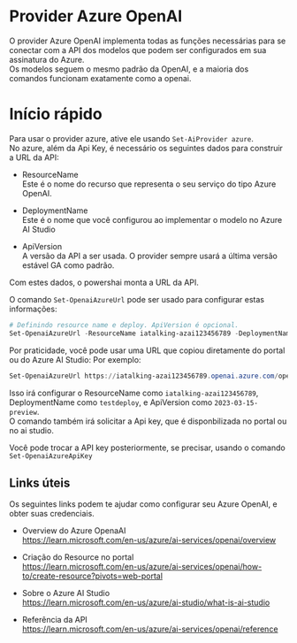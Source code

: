 # Provider Azure OpenAI

O provider Azure OpenAI implementa todas as funções necessárias para se conectar com a API dos modelos que podem ser configurados em sua assinatura do Azure.  
Os modelos seguem o mesmo padrão da OpenAI, e a maioria dos comandos funcionam exatamente como a openai.  

# Início rápido  

Para usar o provider azure, ative ele usando `Set-AiProvider azure`.  
No azure, além da Api Key, é necessário os seguintes dados para construir a URL da API:

- ResourceName  
Este é o nome do recurso que representa o seu serviço do tipo Azure OpenAI.  

- DeploymentName  
Este é o nome que você configurou ao implementar o modelo no Azure AI Studio

- ApiVersion  
A versão da API a ser usada. O provider sempre usará a última versão estável GA como padrão.   

Com estes dados, o powershai monta a URL da API.  

O comando `Set-OpenaiAzureUrl`  pode ser usado para configurar estas informações:

```powershell 
# Definindo resource name e deploy. ApiVersion é opcional.
Set-OpenaiAzureUrl -ResourceName iatalking-azai123456789 -DeploymentName testdeploy
```

Por praticidade, você pode usar uma URL que copiou diretamente do portal ou do Azure AI Studio:
Por exemplo:

```powershell 
Set-OpenaiAzureUrl https://iatalking-azai123456789.openai.azure.com/openai/deployments/testdeploy/chat/completions?api-version=2023-03-15-preview
```


Isso irá configurar o ResourceName como `iatalking-azai123456789`, DeploymentName como `testdeploy`, e ApiVersion como `2023-03-15-preview`.  
O comando também irá solicitar a Api key, que é disponbilizada no portal ou no ai studio.  

Você pode trocar a API key posteriormente, se precisar, usando o comando `Set-OpenaiAzureApiKey`


## Links úteis  

Os seguintes links podem te ajudar como configurar seu Azure OpenAI, e obter suas credenciais.


- Overview do Azure OpenaAI  
https://learn.microsoft.com/en-us/azure/ai-services/openai/overview

- Criação do Resource no portal  
https://learn.microsoft.com/en-us/azure/ai-services/openai/how-to/create-resource?pivots=web-portal

- Sobre o Azure AI Studio  
https://learn.microsoft.com/en-us/azure/ai-studio/what-is-ai-studio

- Referência da API  
https://learn.microsoft.com/en-us/azure/ai-services/openai/reference